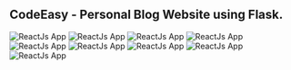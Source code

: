 
## CodeEasy - Personal Blog Website using Flask.

![ReactJs App](<https://raw.githubusercontent.com/Denver44/CodeEasy-Flaskproject/main/screenshot/ss%20(1).png>) 
![ReactJs App](<https://raw.githubusercontent.com/Denver44/CodeEasy-Flaskproject/main/screenshot/ss%20(4).png>) 
![ReactJs App](<https://raw.githubusercontent.com/Denver44/CodeEasy-Flaskproject/main/screenshot/ss%20(5).png>) 
![ReactJs App](<https://raw.githubusercontent.com/Denver44/CodeEasy-Flaskproject/main/screenshot/ss%20(9).png>)
![ReactJs App](<https://raw.githubusercontent.com/Denver44/CodeEasy-Flaskproject/main/screenshot/ss%20(6).png>) 
![ReactJs App](<https://raw.githubusercontent.com/Denver44/CodeEasy-Flaskproject/main/screenshot/ss%20(7).png>) 
![ReactJs App](<https://raw.githubusercontent.com/Denver44/CodeEasy-Flaskproject/main/screenshot/ss%20(8).png>) 
![ReactJs App](<https://raw.githubusercontent.com/Denver44/CodeEasy-Flaskproject/main/screenshot/ss%20(10).png>) 
![ReactJs App](<https://raw.githubusercontent.com/Denver44/CodeEasy-Flaskproject/main/screenshot/ss%20(2).png>) 






